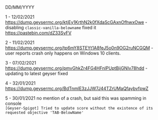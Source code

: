 DD/MM/YYYY

1 - 12/02/2021 https://dump.geysermc.org/ktjEy1KrthN2k0fXdaScGAxnOfhwxOwe - disabling `classic-vanilla-belowname` fixed it  
				https://pastebin.com/dZ33SyFV    
 
2 - 11/02/2021 https://dump.geysermc.org/tp6mY8STEYt1A8feJ5o0n9OG2ruNCGQM - user reports crash only happens on Windows 10 clients.
 
3 - 07/02/2021 https://dump.geysermc.org/pmvGhkZr4FG4HFnlPUptBijGNIv78hdd - updating to latest geyser fixed

4 - 32/01/2021 https://dump.geysermc.org/BdTnmlE3zJJW7J44TZrUMaQfaybvfpwZ 

5 - 30/01/2021 no mention of a crash, but said this was spamming in console  
		`[Geyser-Spigot] Tried to update score without the existence of its requested objective 'TAB-BelowName'`

